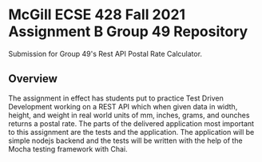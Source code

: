 # McGill ECSE 428 Fall 2021 Assignment B Group 49 Repository

Submission for Group 49's Rest API Postal Rate Calculator.

## Overview

The assignment in effect has students put to practice Test Driven Development working on a REST API which when given data in width, height, and weight in real world units of mm, inches, grams, and ounches returns a postal rate. The parts of the delivered application most important to this assignment are the tests and the application. The application will be simple nodejs backend and the tests will be written with the help of the Mocha testing framework with Chai.
